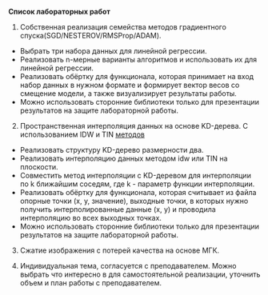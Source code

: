 __Список лабораторных работ__

1) Собственная реализация семейства методов градиентного спуска(SGD/NESTEROV/RMSProp/ADAM).
* Выбрать три набора данных для линейной регрессии.
* Реализовать n-мерные варианты алгоритмов и использовать их  для линейной регрессии.
* Реализовать обёртку для функционала, которая принимает на вход набор данных в нужном формате и формирует вектор весов со смещение модели, а также визуализирует результаты работы.
* Mожно использовать сторонние библиотеки только для презентации результатов на защите лабораторной работы.


2) Пространственная интерполяция данных на основе KD-дерева. С использованием IDW и TIN [методов](https://wiki.gis-lab.info/w/Краткое_введение_в_ГИС._Часть_10:_Пространственный_анализ_растровых_данных:_интерполяция#:~:text=Подробнее%20о%20пространственной%20интерполяции%3A&text=Использование%20известных%20значений%20той%20или,неизвестных%20точках%20называется%20пространственной%20интерполяцией)
* Реализовать структуру KD-дерево размерности два.
* Реализовать интерполяцию данных методом idw или TIN на плоскости.
* Совместить метод интерполяции с KD-деревом для интерполяции по k ближайшим соседям, где k - параметр функции интерполяции.
* Реализовать обёртку для функционала, которая считывает из файла опорные точки (x, y, значение), выходные точки, в которых нужно получить интерполированные данные (x, y) и проводила интерполяцию во всех выходных точках.
* Mожно использовать сторонние библиотеки только для презентации результатов на защите лабораторной работы.

3) Сжатие изображения с потерей качества на основе МГК.


4) Индивидуальная тема, согласуется с преподавателем. Можно выбрать что интересно в для самостоятельной реализации, уточнить объем и план работы с преподавателем. 

